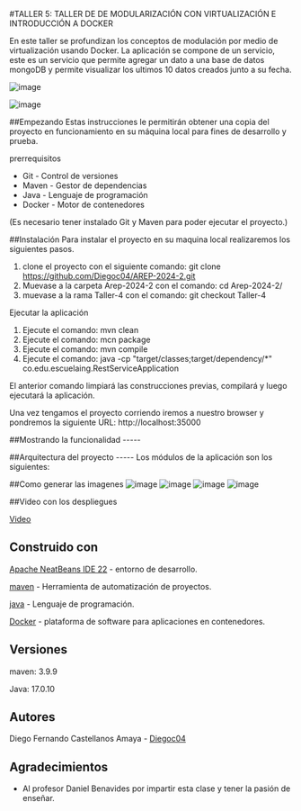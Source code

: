 #TALLER 5: TALLER DE DE MODULARIZACIÓN CON VIRTUALIZACIÓN E INTRODUCCIÓN A DOCKER

En este taller se profundizan los conceptos de modulación por medio de virtualización usando Docker. La aplicación se compone de un servicio, este es un servicio que permite agregar un dato a una base de datos mongoDB y permite visualizar los ultimos 10 datos creados junto a su fecha.

![image](https://github.com/user-attachments/assets/03ff7f75-71c9-4b74-9f68-3d62ce502d3c)

![image](https://github.com/user-attachments/assets/26df0a22-1f56-4d97-bec5-de5af8f8d27a)


##Empezando
Estas instrucciones le permitirán obtener una copia del proyecto en funcionamiento en su máquina local para fines de desarrollo y prueba.

prerrequisitos
* Git - Control de versiones
* Maven - Gestor de dependencias
* Java - Lenguaje de programación
* Docker - Motor de contenedores

(Es necesario tener instalado Git y Maven para poder ejecutar el proyecto.)

##Instalación 
Para instalar el proyecto en su maquina local realizaremos los siguientes pasos.

1. clone el proyecto con el siguiente comando: git clone https://github.com/Diegoc04/AREP-2024-2.git
2. Muevase a la carpeta Arep-2024-2 con el comando: cd Arep-2024-2/
3. muevase a la rama Taller-4 con el comando: git checkout Taller-4

Ejecutar la aplicación
1. Ejecute el comando: mvn clean
2. Ejecute el comando: mcn package
3. Ejecute el comando: mvn compile
4. Ejecute el comando: java -cp "target/classes;target/dependency/*" co.edu.escuelaing.RestServiceApplication

El anterior comando limpiará las construcciones previas, compilará y luego ejecutará la aplicación.

Una vez tengamos el proyecto corriendo iremos a nuestro browser y pondremos la siguiente URL: http://localhost:35000

##Mostrando la funcionalidad -----

##Arquitectura del proyecto  -----
Los módulos de la aplicación son los siguientes:


##Como generar las imagenes
![image](https://github.com/user-attachments/assets/9533e124-8367-48aa-8f9d-779dae042eab)
![image](https://github.com/user-attachments/assets/7ef45352-85b2-45c6-a444-2dab0b9fc91f)
![image](https://github.com/user-attachments/assets/a3d0cb81-fd6b-4ad5-91a7-248eda5971b4)
![image](https://github.com/user-attachments/assets/53e1090b-a252-4239-8491-ee4b6e0a8c02)


##Video con los despliegues

[Video](https://youtu.be/7xSXo_kp254)

## Construido con
[Apache NeatBeans IDE 22](https://netbeans.apache.org/front/main/download/nb22/) - entorno de desarrollo.

[maven](https://maven.apache.org/) - Herramienta de automatización de proyectos.

[java](https://www.java.com/es/) - Lenguaje de programación.

[Docker](https://www.docker.com/) - plataforma de software para aplicaciones en contenedores.

## Versiones 
maven: 3.9.9

Java: 17.0.10

   
## Autores
Diego Fernando Castellanos Amaya - [Diegoc04](https://github.com/Diegoc04)

## Agradecimientos
* Al profesor Daniel Benavides por impartir esta clase y tener la pasión de enseñar.
